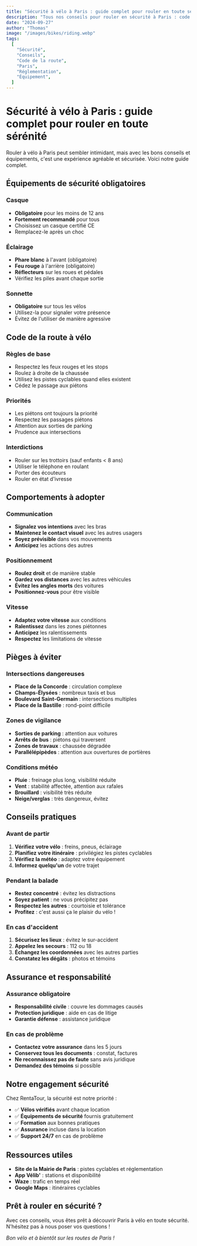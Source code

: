 ```yaml
---
title: "Sécurité à vélo à Paris : guide complet pour rouler en toute sérénité"
description: "Tous nos conseils pour rouler en sécurité à Paris : code de la route, équipements, comportements à adopter et pièges à éviter."
date: "2024-09-27"
author: "Thomas"
image: "/images/bikes/riding.webp"
tags:
  [
    "Sécurité",
    "Conseils",
    "Code de la route",
    "Paris",
    "Réglementation",
    "Équipement",
  ]
---
```


# Sécurité à vélo à Paris : guide complet pour rouler en toute sérénité

Rouler à vélo à Paris peut sembler intimidant, mais avec les bons conseils et équipements, c'est une expérience agréable et sécurisée. Voici notre guide complet.

## Équipements de sécurité obligatoires

### Casque

- **Obligatoire** pour les moins de 12 ans
- **Fortement recommandé** pour tous
- Choisissez un casque certifié CE
- Remplacez-le après un choc

### Éclairage

- **Phare blanc** à l'avant (obligatoire)
- **Feu rouge** à l'arrière (obligatoire)
- **Réflecteurs** sur les roues et pédales
- Vérifiez les piles avant chaque sortie

### Sonnette

- **Obligatoire** sur tous les vélos
- Utilisez-la pour signaler votre présence
- Évitez de l'utiliser de manière agressive

## Code de la route à vélo

### Règles de base

- Respectez les feux rouges et les stops
- Roulez à droite de la chaussée
- Utilisez les pistes cyclables quand elles existent
- Cédez le passage aux piétons

### Priorités

- Les piétons ont toujours la priorité
- Respectez les passages piétons
- Attention aux sorties de parking
- Prudence aux intersections

### Interdictions

- Rouler sur les trottoirs (sauf enfants < 8 ans)
- Utiliser le téléphone en roulant
- Porter des écouteurs
- Rouler en état d'ivresse

## Comportements à adopter

### Communication

- **Signalez vos intentions** avec les bras
- **Maintenez le contact visuel** avec les autres usagers
- **Soyez prévisible** dans vos mouvements
- **Anticipez** les actions des autres

### Positionnement

- **Roulez droit** et de manière stable
- **Gardez vos distances** avec les autres véhicules
- **Évitez les angles morts** des voitures
- **Positionnez-vous** pour être visible

### Vitesse

- **Adaptez votre vitesse** aux conditions
- **Ralentissez** dans les zones piétonnes
- **Anticipez** les ralentissements
- **Respectez** les limitations de vitesse

## Pièges à éviter

### Intersections dangereuses

- **Place de la Concorde** : circulation complexe
- **Champs-Élysées** : nombreux taxis et bus
- **Boulevard Saint-Germain** : intersections multiples
- **Place de la Bastille** : rond-point difficile

### Zones de vigilance

- **Sorties de parking** : attention aux voitures
- **Arrêts de bus** : piétons qui traversent
- **Zones de travaux** : chaussée dégradée
- **Parallélépipèdes** : attention aux ouvertures de portières

### Conditions météo

- **Pluie** : freinage plus long, visibilité réduite
- **Vent** : stabilité affectée, attention aux rafales
- **Brouillard** : visibilité très réduite
- **Neige/verglas** : très dangereux, évitez

## Conseils pratiques

### Avant de partir

1. **Vérifiez votre vélo** : freins, pneus, éclairage
2. **Planifiez votre itinéraire** : privilégiez les pistes cyclables
3. **Vérifiez la météo** : adaptez votre équipement
4. **Informez quelqu'un** de votre trajet

### Pendant la balade

- **Restez concentré** : évitez les distractions
- **Soyez patient** : ne vous précipitez pas
- **Respectez les autres** : courtoisie et tolérance
- **Profitez** : c'est aussi ça le plaisir du vélo !

### En cas d'accident

1. **Sécurisez les lieux** : évitez le sur-accident
2. **Appelez les secours** : 112 ou 18
3. **Échangez les coordonnées** avec les autres parties
4. **Constatez les dégâts** : photos et témoins

## Assurance et responsabilité

### Assurance obligatoire

- **Responsabilité civile** : couvre les dommages causés
- **Protection juridique** : aide en cas de litige
- **Garantie défense** : assistance juridique

### En cas de problème

- **Contactez votre assurance** dans les 5 jours
- **Conservez tous les documents** : constat, factures
- **Ne reconnaissez pas de faute** sans avis juridique
- **Demandez des témoins** si possible

## Notre engagement sécurité

Chez RentaTour, la sécurité est notre priorité :

- ✅ **Vélos vérifiés** avant chaque location
- ✅ **Équipements de sécurité** fournis gratuitement
- ✅ **Formation** aux bonnes pratiques
- ✅ **Assurance** incluse dans la location
- ✅ **Support 24/7** en cas de problème

## Ressources utiles

- **Site de la Mairie de Paris** : pistes cyclables et réglementation
- **App Vélib'** : stations et disponibilité
- **Waze** : trafic en temps réel
- **Google Maps** : itinéraires cyclables

## Prêt à rouler en sécurité ?

Avec ces conseils, vous êtes prêt à découvrir Paris à vélo en toute sécurité. N'hésitez pas à nous poser vos questions !

_Bon vélo et à bientôt sur les routes de Paris !_
